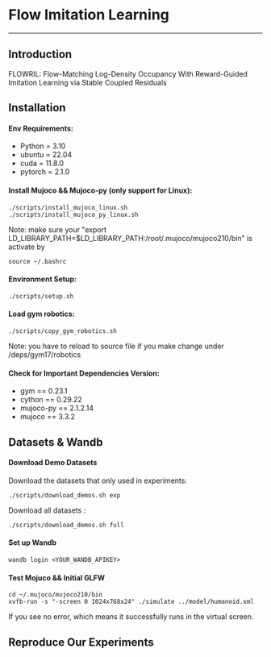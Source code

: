 # Flow Imitation Learning

---

## Introduction
FLOWRIL: Flow-Matching Log-Density Occupancy With Reward-Guided Imitation Learning via Stable Coupled Residuals

## Installation

#### Env Requirements: 
  - Python = 3.10
  - ubuntu = 22.04
  - cuda = 11.8.0
  - pytorch = 2.1.0
#### Install Mujoco && Mujoco-py (only support for Linux):
```
./scripts/install_mujoco_linux.sh
./scripts/install_mujoco_py_linux.sh
```
Note: make sure your "export LD_LIBRARY_PATH=$LD_LIBRARY_PATH:/root/.mujoco/mujoco210/bin" is activate by
```
source ~/.bashrc
```
#### Environment Setup:
```
./scripts/setup.sh
```
#### Load gym robotics:
```
./scripts/copy_gym_robotics.sh
```
Note: you have to reload to source file if you make change under /deps/gym17/robotics
#### Check for Important Dependencies Version: 
  - gym == 0.23.1
  - cython == 0.29.22
  - mujoco-py == 2.1.2.14
  - mujoco == 3.3.2

## Datasets & Wandb

#### Download Demo Datasets
Download the datasets that only used in experiments:
```
./scripts/download_demos.sh exp
```
Download all datasets :
```
./scripts/download_demos.sh full
```

#### Set up Wandb
```
wandb login <YOUR_WANDB_APIKEY>
```

#### Test Mojuco && Initial GLFW
```
cd ~/.mujoco/mujoco210/bin
xvfb-run -s "-screen 0 1024x768x24" ./simulate ../model/humanoid.xml
```
If you see no error, which means it successfully runs in the virtual screen.

## Reproduce Our Experiments


